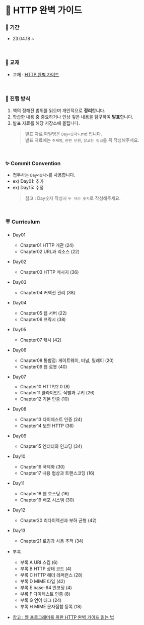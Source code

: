 # 📖 HTTP 완벽 가이드

### 📅 기간

- 23.04.18 ~

<br />

### 📔 교재

- 교재 : [HTTP 완벽 가이드](http://www.yes24.com/Product/Goods/15381085)

<br />

### 📌 진행 방식

1. 책의 정해진 범위를 읽으며 개인적으로 **정리**합니다.
2. 학습한 내용 중 중요하거나 인상 깊은 내용을 탐구하여 **발표**합니다.
3. 발표 자료를 해당 저장소에 올립니다.
   > 발표 자료 파일명은 `Day<숫자>`.md 입니다.   
   > 발표 자료에는 `주제명`, `관련 단원`, `참고한 링크`를 꼭 작성해주세요.

<br />

### ✨ Commit Convention

- 접두사는 `Day<숫자>`를 사용합니다.
- ex) Day01: 추가
- ex) Day15: 수정
   > 참고 : Day숫자 작성시 `두 자리 숫자`로 작성해주세요.

<br />

### 🪧 Curriculum

- Day01
  - Chapter01 HTTP 개관 (24)
  - Chapter02 URL과 리소스 (22)
- Day02
  - Chapter03 HTTP 메시지 (36)
- Day03
  - Chapter04 커넥션 관리 (38)
- Day04
  - Chapter05 웹 서버 (22)
  - Chapter06 프락시 (38)
- Day05
  - Chapter07 캐시 (42)
- Day06
  - Chapter08 통합점: 게이트웨이, 터널, 릴레이 (20)
  - Chapter09 웹 로봇 (40)
- Day07
  - Chapter10 HTTP/2.0 (8)
  - Chapter11 클라이언트 식별과 쿠키 (26)
  - Chapter12 기본 인증 (10)
- Day08
  - Chapter13 다이제스트 인증 (24)
  - Chapter14 보안 HTTP (36)
- Day09
  - Chapter15 엔터티와 인코딩 (34)
- Day10
  - Chapter16 국제화 (30)
  - Chapter17 내용 협상과 트랜스코딩 (16)
- Day11
  - Chapter18 웹 호스팅 (16)
  - Chapter19 배포 시스템 (30)
- Day12
  - Chapter20 리다이렉션과 부하 균형 (42)
- Day13
  - Chapter21 로깅과 사용 추적 (34)
- 부록
  - 부록 A URI 스킴 (6)
  - 부록 B HTTP 상태 코드 (4)
  - 부록 C HTTP 헤더 레퍼런스 (28)
  - 부록 D MIME 타입 (42)
  - 부록 E base-64 인코딩 (4)
  - 부록 F 다이제스트 인증 (8)
  - 부록 G 언어 태그 (24)
  - 부록 H MIME 문자집합 등록 (18)
- [참고 : 웹 프로그래머를 위한 HTTP 완벽 가이드 읽는 법](https://blog.npcode.com/2015/06/07/웹-프로그래머를-위한-http-완벽-가이드-읽는-법/)

  <br />
